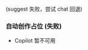 <!-- 自动生成: 日期 2025-10-04  序号 2  主题:   模式:${CREATIVE_LEVEL} -->

(suggest 失败，尝试 chat 回退)
### 自动创作占位 (失败)
- Copilot 暂不可用
